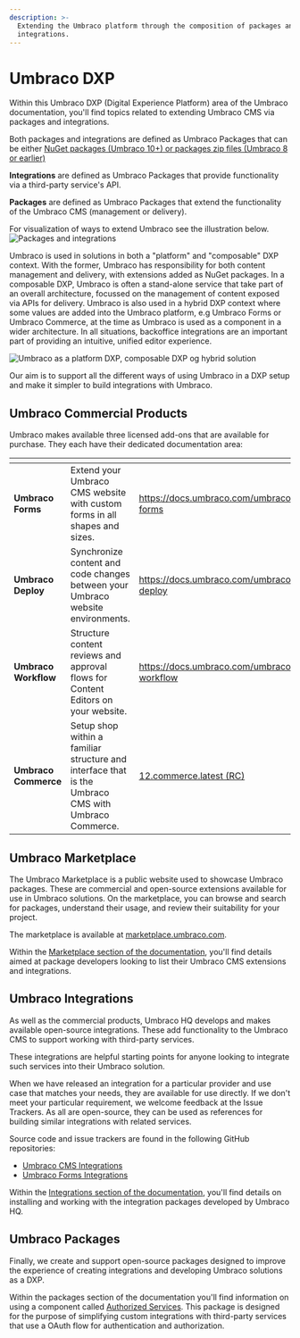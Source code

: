 ```yaml
---
description: >-
  Extending the Umbraco platform through the composition of packages and
  integrations.
---
```


# Umbraco DXP

Within this Umbraco DXP (Digital Experience Platform) area of the Umbraco documentation, you'll find topics related to extending Umbraco CMS via packages and integrations.

Both packages and integrations are defined as Umbraco Packages that can be either [NuGet packages (Umbraco 10+) or packages zip files (Umbraco 8 or earlier)](https://docs.umbraco.com/umbraco-cms/extending/packages/types-of-packages)

**Integrations** are defined as Umbraco Packages that provide functionality via a third-party service's API.

**Packages** are defined as Umbraco Packages that extend the functionality of the Umbraco CMS (management or delivery).

For visualization of ways to extend Umbraco see the illustration below.
![Packages and integrations](https://github.com/BoletteKern/UmbracoDocs/blob/main/marketplace-and-integrations/.gitbook/assets/Packages%20and%20intgerations.png)

Umbraco is used in solutions in both a "platform" and "composable" DXP context. With the former, Umbraco has responsibility for both content management and delivery, with extensions added as NuGet packages. In a composable DXP, Umbraco is often a stand-alone service that take part of an overall architecture, focussed on the management of content exposed via APIs for delivery. Umbraco is also used in a hybrid DXP context where some values are added into the Umbraco platform, e.g Umbraco Forms or Umbraco Commerce, at the time as Umbraco is used as a component in a wider architecture. In all situations, backoffice integrations are an important part of providing an intuitive, unified editor experience.

![Umbraco as a platform DXP, composable DXP og hybrid solution](https://github.com/BoletteKern/UmbracoDocs/blob/main/marketplace-and-integrations/.gitbook/assets/pDXP%20cDXP.png)

Our aim is to support all the different ways of using Umbraco in a DXP setup and make it simpler to build integrations with Umbraco.

## Umbraco Commercial Products

Umbraco makes available three licensed add-ons that are available for purchase. They each have their dedicated documentation area:

<table data-card-size="large" data-view="cards"><thead><tr><th></th><th></th><th data-hidden data-card-target data-type="content-ref"></th><th data-hidden data-card-cover data-type="files"></th></tr></thead><tbody><tr><td><strong>Umbraco Forms</strong></td><td>Extend your Umbraco CMS website with custom forms in all shapes and sizes.</td><td><a href="https://docs.umbraco.com/umbraco-forms">https://docs.umbraco.com/umbraco-forms</a></td><td><a href=".gitbook/assets/Umbraco_Brand_Guidelines_2020_30_Illustrationbuilding.png">Umbraco_Brand_Guidelines_2020_30_Illustrationbuilding.png</a></td></tr><tr><td><strong>Umbraco Deploy</strong></td><td>Synchronize content and code changes between your Umbraco website environments.</td><td><a href="https://docs.umbraco.com/umbraco-deploy">https://docs.umbraco.com/umbraco-deploy</a></td><td><a href=".gitbook/assets/umbraco_free_way_01.png">umbraco_free_way_01.png</a></td></tr><tr><td><strong>Umbraco Workflow</strong></td><td>Structure content reviews and approval flows for Content Editors on your website.</td><td><a href="https://docs.umbraco.com/umbraco-workflow">https://docs.umbraco.com/umbraco-workflow</a></td><td><a href=".gitbook/assets/umbraco_8_2_A.png">umbraco_8_2_A.png</a></td></tr><tr><td><strong>Umbraco Commerce</strong></td><td>Setup shop within a familiar structure and interface that is the Umbraco CMS with Umbraco Commerce.</td><td><a href="http://localhost:5000/o/vHdmkfI8smZW50A5yIZD/s/3rCehcwXc4nbpeGqcI2f/">12.commerce.latest (RC)</a></td><td><a href=".gitbook/assets/Untitled presentation.png">Untitled presentation.png</a></td></tr></tbody></table>

## Umbraco Marketplace

The Umbraco Marketplace is a public website used to showcase Umbraco packages. These are commercial and open-source extensions available for use in Umbraco solutions. On the marketplace, you can browse and search for packages, understand their usage, and review their suitability for your project.

The marketplace is available at [marketplace.umbraco.com](https://marketplace.umbraco.com).

Within the [Marketplace section of the documentation](marketplace/introduction.md), you'll find details aimed at package developers looking to list their Umbraco CMS extensions and integrations.

## Umbraco Integrations

As well as the commercial products, Umbraco HQ develops and makes available open-source integrations. These add functionality to the Umbraco CMS to support working with third-party services.

These integrations are helpful starting points for anyone looking to integrate such services into their Umbraco solution.

When we have released an integration for a particular provider and use case that matches your needs, they are available for use directly. If we don't meet your particular requirement, we welcome feedback at the Issue Trackers. As all are open-source, they can be used as references for building similar integrations with related services.

Source code and issue trackers are found in the following GitHub repositories:

* [Umbraco CMS Integrations](https://github.com/umbraco/Umbraco.Cms.Integrations/)
* [Umbraco Forms Integrations](https://github.com/umbraco/Umbraco.Forms.Integrations/)

Within the [Integrations section of the documentation](integrations/categories.md), you'll find details on installing and working with the integration packages developed by Umbraco HQ.

## Umbraco Packages

Finally, we create and support open-source packages designed to improve the experience of creating integrations and developing Umbraco solutions as a DXP.

Within the packages section of the documentation you'll find information on using a component called [Authorized Services](packages/authorized-services.md). This package is designed for the purpose of simplifying custom integrations with third-party services that use a OAuth flow for authentication and authorization.

